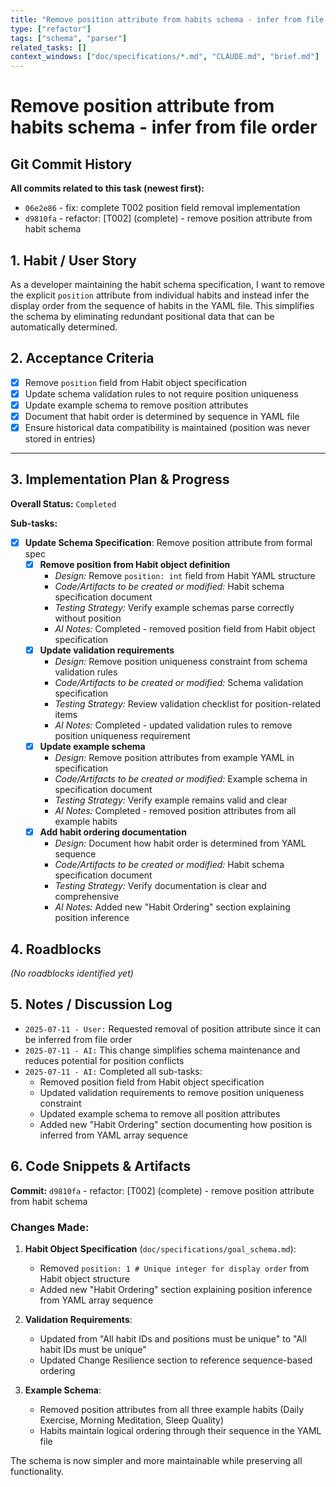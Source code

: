 ```yaml
---
title: "Remove position attribute from habits schema - infer from file order"
type: ["refactor"]
tags: ["schema", "parser"]
related_tasks: []
context_windows: ["doc/specifications/*.md", "CLAUDE.md", "brief.md"]
---
```


# Remove position attribute from habits schema - infer from file order

## Git Commit History

**All commits related to this task (newest first):**

- `06e2e86` - fix: complete T002 position field removal implementation
- `d9810fa` - refactor: [T002] (complete) - remove position attribute from habit schema

## 1. Habit / User Story

As a developer maintaining the habit schema specification, I want to remove the explicit `position` attribute from individual habits and instead infer the display order from the sequence of habits in the YAML file. This simplifies the schema by eliminating redundant positional data that can be automatically determined.

## 2. Acceptance Criteria

- [x] Remove `position` field from Habit object specification
- [x] Update schema validation rules to not require position uniqueness
- [x] Update example schema to remove position attributes
- [x] Document that habit order is determined by sequence in YAML file
- [x] Ensure historical data compatibility is maintained (position was never stored in entries)

---
## 3. Implementation Plan & Progress

**Overall Status:** `Completed`

**Sub-tasks:**

- [x] **Update Schema Specification**: Remove position attribute from formal spec
    - [x] **Remove position from Habit object definition**
        - *Design:* Remove `position: int` field from Habit YAML structure
        - *Code/Artifacts to be created or modified:* Habit schema specification document
        - *Testing Strategy:* Verify example schemas parse correctly without position
        - *AI Notes:* Completed - removed position field from Habit object specification
    - [x] **Update validation requirements**
        - *Design:* Remove position uniqueness constraint from schema validation rules
        - *Code/Artifacts to be created or modified:* Schema validation specification
        - *Testing Strategy:* Review validation checklist for position-related items
        - *AI Notes:* Completed - updated validation rules to remove position uniqueness requirement
    - [x] **Update example schema**
        - *Design:* Remove position attributes from example YAML in specification
        - *Code/Artifacts to be created or modified:* Example schema in specification document
        - *Testing Strategy:* Verify example remains valid and clear
        - *AI Notes:* Completed - removed position attributes from all example habits
    - [x] **Add habit ordering documentation**
        - *Design:* Document how habit order is determined from YAML sequence
        - *Code/Artifacts to be created or modified:* Habit schema specification document
        - *Testing Strategy:* Verify documentation is clear and comprehensive
        - *AI Notes:* Added new "Habit Ordering" section explaining position inference

## 4. Roadblocks

*(No roadblocks identified yet)*

## 5. Notes / Discussion Log

- `2025-07-11 - User:` Requested removal of position attribute since it can be inferred from file order
- `2025-07-11 - AI:` This change simplifies schema maintenance and reduces potential for position conflicts
- `2025-07-11 - AI:` Completed all sub-tasks:
  - Removed position field from Habit object specification
  - Updated validation requirements to remove position uniqueness constraint
  - Updated example schema to remove all position attributes
  - Added new "Habit Ordering" section documenting how position is inferred from YAML array sequence

## 6. Code Snippets & Artifacts 

**Commit:** `d9810fa` - refactor: [T002] (complete) - remove position attribute from habit schema

### Changes Made:

1. **Habit Object Specification** (`doc/specifications/goal_schema.md`):
   - Removed `position: 1 # Unique integer for display order` from Habit object structure
   - Added new "Habit Ordering" section explaining position inference from YAML array sequence

2. **Validation Requirements**:
   - Updated from "All habit IDs and positions must be unique" to "All habit IDs must be unique"
   - Updated Change Resilience section to reference sequence-based ordering

3. **Example Schema**:
   - Removed position attributes from all three example habits (Daily Exercise, Morning Meditation, Sleep Quality)
   - Habits maintain logical ordering through their sequence in the YAML file

The schema is now simpler and more maintainable while preserving all functionality.